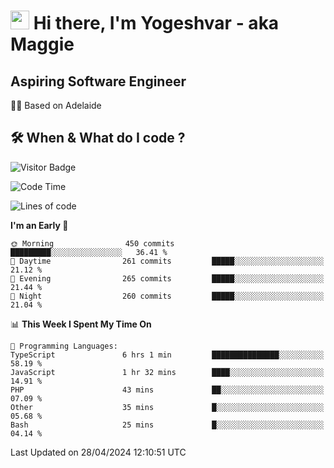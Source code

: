 <h1><img src="https://emojis.slackmojis.com/emojis/images/1531849430/4246/blob-sunglasses.gif?1531849430" width="30"/> Hi there, I'm Yogeshvar - aka Maggie</h1>

## Aspiring Software Engineer
🏂🏻  Based on Adelaide 

## 🛠 When & What do I code ?  

![Visitor Badge](https://visitor-badge.feriirawann.repl.co?username=yogeshvar&repo=yogeshvar&label=Visitors&style=plastic&color=%23457BFF&contentType=svg)

<!--START_SECTION:waka-->
![Code Time](http://img.shields.io/badge/Code%20Time-2%2C883%20hrs%2045%20mins-blue)

![Lines of code](https://img.shields.io/badge/From%20Hello%20World%20I%27ve%20Written-4.2%20million%20lines%20of%20code-blue)

**I'm an Early 🐤** 

```text
🌞 Morning                450 commits         █████████░░░░░░░░░░░░░░░░   36.41 % 
🌆 Daytime                261 commits         █████░░░░░░░░░░░░░░░░░░░░   21.12 % 
🌃 Evening                265 commits         █████░░░░░░░░░░░░░░░░░░░░   21.44 % 
🌙 Night                  260 commits         █████░░░░░░░░░░░░░░░░░░░░   21.04 % 
```


📊 **This Week I Spent My Time On** 

```text
💬 Programming Languages: 
TypeScript               6 hrs 1 min         ███████████████░░░░░░░░░░   58.19 % 
JavaScript               1 hr 32 mins        ████░░░░░░░░░░░░░░░░░░░░░   14.91 % 
PHP                      43 mins             ██░░░░░░░░░░░░░░░░░░░░░░░   07.09 % 
Other                    35 mins             █░░░░░░░░░░░░░░░░░░░░░░░░   05.68 % 
Bash                     25 mins             █░░░░░░░░░░░░░░░░░░░░░░░░   04.14 % 
```


 Last Updated on 28/04/2024 12:10:51 UTC
<!--END_SECTION:waka-->
